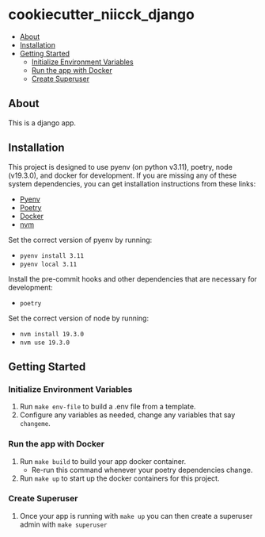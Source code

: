 # cookiecutter_niicck_django

- [About](#about)
- [Installation](#installation)
- [Getting Started](#getting-started)
  - [Initialize Environment Variables](#initialize-environment-variables)
  - [Run the app with Docker](#run-the-app-with-docker)
  - [Create Superuser](#create-superuser)

## About

This is a django app.

## Installation

This project is designed to use pyenv (on python v3.11), poetry, node (v19.3.0), and docker for development. If you are missing any of these system dependencies, you can get installation instructions from these links:

- [Pyenv](https://github.com/pyenv/pyenv#installation)
- [Poetry](https://python-poetry.org/docs/)
- [Docker](https://docs.docker.com/get-docker/)
- [nvm](https://nodejs.org/en/download/package-manager/#nvm)

Set the correct version of pyenv by running:
- `pyenv install 3.11`
- `pyenv local 3.11`

Install the pre-commit hooks and other dependencies that are necessary for development:
- `poetry`

Set the correct version of node by running:
- `nvm install 19.3.0`
- `nvm use 19.3.0`

## Getting Started

### Initialize Environment Variables
1. Run `make env-file` to build a .env file from a template.
2. Configure any variables as needed, change any variables that say `changeme`.

### Run the app with Docker
1. Run `make build` to build your app docker container.
   - Re-run this command whenever your poetry dependencies change.
2. Run `make up` to start up the docker containers for this project.

### Create Superuser
1. Once your app is running with `make up` you can then create a superuser admin with `make superuser`
